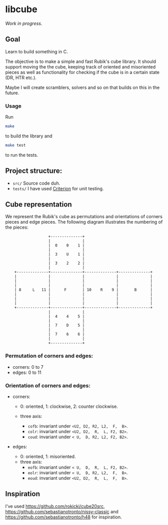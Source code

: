 # libcube

*Work in progress.*

## Goal

Learn to build something in C.

The objective is to make a simple and fast Rubik's cube library.
It should support moving the the cube, keeping track of oriented
and misoriented pieces as well as functionality for checking if the
cube is in a certain state (DR, HTR etc.).

Maybe I will create scramblers, solvers and so on
that builds on this in the future.

### Usage

Run

```sh
make
```

to build the library and

```sh
make test
```

to run the tests.

## Project structure:

- `src/`
    Source code duh.
- `tests/`
    I have used [Criterion](https://github.com/Snaipe/Criterion) for unit testing.

## Cube representation

We represent the Rubik's cube as permutations and orientations of corners pieces and edge pieces.
The following diagram illustrates the numbering of the pieces:

```
                   +--------------+
                   |              |
                   |  0    0    1 |
                   |              |
                   |  3    U    1 |
                   |              |
                   |  3    2    2 |
                   |              |
    +--------------+--------------+--------------+--------------+
    |              |              |              |              |
    |              |              |              |              |
    |              |              |              |              |
    | 8     L   11 |      F       | 10    R    9 |       B      |
    |              |              |              |              |
    |              |              |              |              |
    |              |              |              |              |
    +--------------+--------------+--------------+--------------+
                   |              |
                   |  4    4    5 |
                   |              |
                   |  7    D    5 |
                   |              |
                   |  7    6    6 |
                   |              |
                   +--------------+
```

### Permutation of corners and edges:

- corners: 0 to 7
- edges: 0 to 11

### Orientation of corners and edges:

- corners:
    - 0: oriented, 1: clockwise, 2: counter clockwise.
    
    - three axis:
        - `cofb`: invariant under `<U2, D2, R2, L2,  F,  B>`.
        - `colr`: invariant under `<U2, D2,  R,  L, F2, B2>`.
        - `coud`: invariant under `< U,  D, R2, L2, F2, B2>`.


- edges:
    - 0: oriented, 1: misoriented.
    - three axis:
        - `eofb`: invariant under `< U,  D,  R,  L, F2, B2>`.
        - `eolr`: invariant under `< U,  D, R2, L2,  F,  B>`.
        - `eoud`: invariant under `<U2, D2,  R,  L,  F,  B>`.


## Inspiration

I've used https://github.com/rokicki/cube20src, https://github.com/sebastianotronto/nissy-classic and https://github.com/sebastianotronto/h48 for inspiration.
